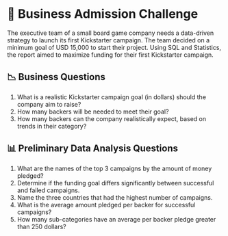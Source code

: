 # :game_die: Business Admission Challenge
The executive team of a small board game company needs a data-driven strategy to launch its first Kickstarter campaign. The team decided on a minimum goal of USD 15,000 to start their project.
Using SQL and Statistics, the report aimed to maximize funding for their first Kickstarter campaign.
##  📉 Business Questions 
1. What is a realistic Kickstarter campaign goal (in dollars) should the company aim to raise?
2. How many backers will be needed to meet their goal?
3. How many backers can the company realistically expect, based on trends in their category?
## 📊 Preliminary Data Analysis Questions
1. What are the names of the top 3 campaigns by the amount of money pledged?
2. Determine if the funding goal differs significantly between successful and failed campaigns.
3. Name the three countries that had the highest number of campaigns.
4. What is the average amount pledged per backer for successful campaigns?
5. How many sub-categories have an average per backer pledge greater than 250 dollars?
